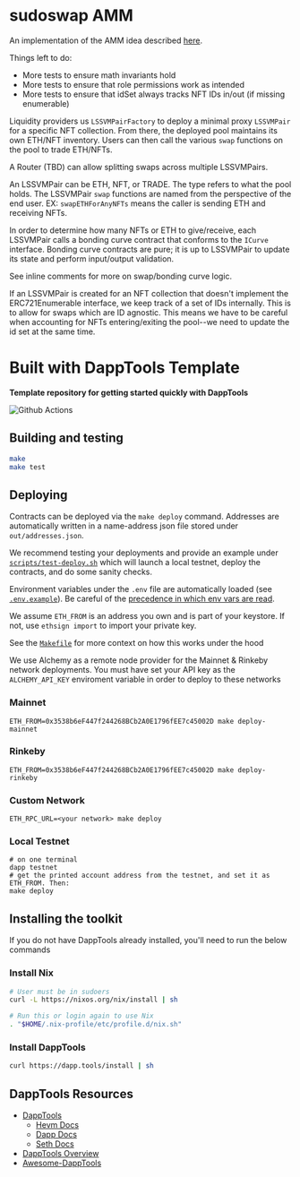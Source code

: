 # sudoswap AMM

An implementation of the AMM idea described [here](https://blog.0xmons.xyz/83017366310).

Things left to do:

- More tests to ensure math invariants hold
- More tests to ensure that role permissions work as intended
- More tests to ensure that idSet always tracks NFT IDs in/out (if missing enumerable)

Liquidity providers us `LSSVMPairFactory` to deploy a minimal proxy `LSSVMPair` for a specific NFT collection. From there, the deployed pool maintains its own ETH/NFT inventory. Users can then call the various `swap` functions on the pool to trade ETH/NFTs.

A Router (TBD) can allow splitting swaps across multiple LSSVMPairs.

An LSSVMPair can be ETH, NFT, or TRADE. The type refers to what the pool holds.
The LSSVMPair `swap` functions are named from the perspective of the end user. EX: `swapETHForAnyNFTs` means the caller is sending ETH and receiving NFTs.

In order to determine how many NFTs or ETH to give/receive, each LSSVMPair calls a bonding curve contract that conforms to the `ICurve` interface. Bonding curve contracts are pure; it is up to LSSVMPair to update its state and perform input/output validation.

See inline comments for more on swap/bonding curve logic.

If an LSSVMPair is created for an NFT collection that doesn't implement the ERC721Enumerable interface, we keep track of a set of IDs internally. This is to allow for swaps which are ID agnostic. This means we have to be careful when accounting for NFTs entering/exiting the pool--we need to update the id set at the same time.

# Built with DappTools Template

**Template repository for getting started quickly with DappTools**

![Github Actions](https://github.com/gakonst/dapptools-template/workflows/Tests/badge.svg)

## Building and testing

```sh
make
make test
```

## Deploying

Contracts can be deployed via the `make deploy` command. Addresses are automatically
written in a name-address json file stored under `out/addresses.json`.

We recommend testing your deployments and provide an example under [`scripts/test-deploy.sh`](./scripts/test-deploy.sh)
which will launch a local testnet, deploy the contracts, and do some sanity checks.

Environment variables under the `.env` file are automatically loaded (see [`.env.example`](./.env.example)).
Be careful of the [precedence in which env vars are read](https://github.com/dapphub/dapptools/tree/2cf441052489625f8635bc69eb4842f0124f08e4/src/dapp#precedence).

We assume `ETH_FROM` is an address you own and is part of your keystore.
If not, use `ethsign import` to import your private key.

See the [`Makefile`](./Makefile#25) for more context on how this works under the hood

We use Alchemy as a remote node provider for the Mainnet & Rinkeby network deployments.
You must have set your API key as the `ALCHEMY_API_KEY` enviroment variable in order to
deploy to these networks

### Mainnet

```
ETH_FROM=0x3538b6eF447f244268BCb2A0E1796fEE7c45002D make deploy-mainnet
```

### Rinkeby

```
ETH_FROM=0x3538b6eF447f244268BCb2A0E1796fEE7c45002D make deploy-rinkeby
```

### Custom Network

```
ETH_RPC_URL=<your network> make deploy
```

### Local Testnet

```
# on one terminal
dapp testnet
# get the printed account address from the testnet, and set it as ETH_FROM. Then:
make deploy
```

## Installing the toolkit

If you do not have DappTools already installed, you'll need to run the below
commands

### Install Nix

```sh
# User must be in sudoers
curl -L https://nixos.org/nix/install | sh

# Run this or login again to use Nix
. "$HOME/.nix-profile/etc/profile.d/nix.sh"
```

### Install DappTools

```sh
curl https://dapp.tools/install | sh
```

## DappTools Resources

* [DappTools](https://dapp.tools)
    * [Hevm Docs](https://github.com/dapphub/dapptools/blob/master/src/hevm/README.md)
    * [Dapp Docs](https://github.com/dapphub/dapptools/tree/master/src/dapp/README.md)
    * [Seth Docs](https://github.com/dapphub/dapptools/tree/master/src/seth/README.md)
* [DappTools Overview](https://www.youtube.com/watch?v=lPinWgaNceM)
* [Awesome-DappTools](https://github.com/rajivpo/awesome-dapptools)
